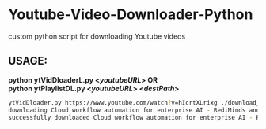 # Youtube-Video-Downloader-Python
custom python script for downloading Youtube videos

## USAGE:
**python ytVidDloaderL.py <_youtubeURL_> OR  
python ytPlaylistDL.py <_youtubeURL_> <_destPath_>**

```bash
ytVidDloader.py https://www.youtube.com/watch?v=hIcrtXLrixg ./download_folder
downloading Cloud workflow automation for enterprise AI - RediMinds and Onepanel testimonial Video and Audio...
successfully downloaded Cloud workflow automation for enterprise AI - RediMinds and Onepanel testimonial !

```